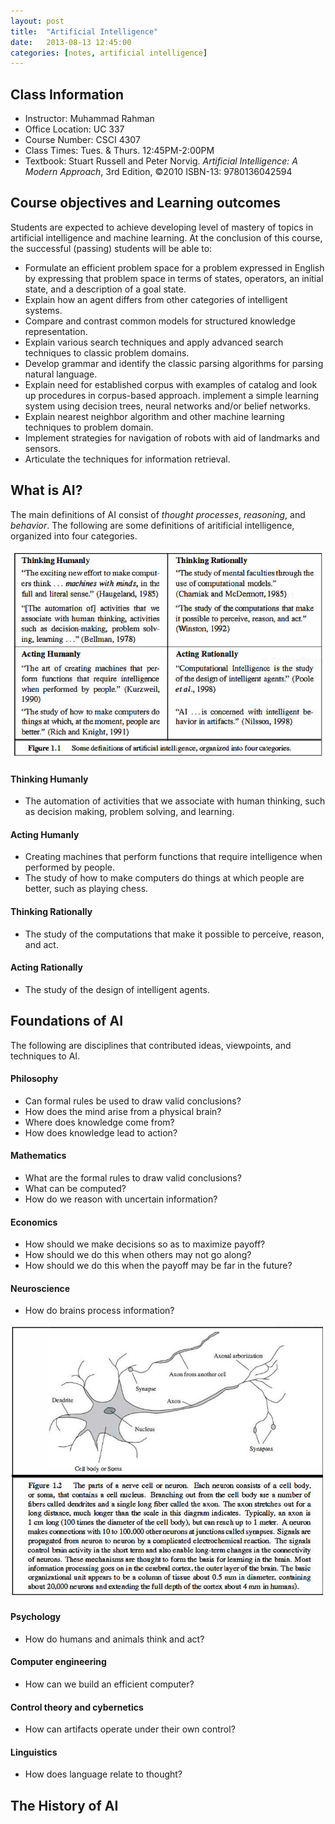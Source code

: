 ```yaml
---
layout: post
title:  "Artificial Intelligence"
date:   2013-08-13 12:45:00
categories: [notes, artificial intelligence]
---
```


## Class Information

* Instructor: Muhammad Rahman
* Office Location: UC 337
* Course Number: CSCI 4307
* Class Times: Tues. & Thurs. 12:45PM-2:00PM
* Textbook: Stuart Russell and Peter Norvig. _Artificial Intelligence: A Modern Approach_, 3rd Edition, &copy;2010 ISBN-13: 9780136042594

## Course objectives and Learning outcomes

Students are expected to achieve developing level of mastery of topics in artificial intelligence and machine learning. At the conclusion of this course, the successful (passing) students will be able to:

* Formulate an efficient problem space for a problem expressed in English by expressing that problem space in terms of states, operators, an initial state, and a description of a goal state.
* Explain how an agent differs from other categories of intelligent systems.
* Compare and contrast common models for structured knowledge representation.
* Explain various search techniques and apply advanced search techniques to classic problem domains.
* Develop grammar and identify the classic parsing algorithms for parsing natural language.
* Explain need for established corpus with examples of catalog and look up procedures in corpus-based approach. implement a simple learning system using decision trees, neural networks and/or belief networks.
* Explain nearest neighbor algorithm and other machine learning techniques to problem domain.
* Implement strategies for navigation of robots with aid of landmarks and sensors.
* Articulate the techniques for information retrieval.

## What is AI?

The main definitions of AI consist of _thought processes_, _reasoning_, and _behavior_. The following are some definitions of aritificial intelligence, organized into four categories.

![Thinking](/img/ai-1.png)

#### Thinking Humanly

* The automation of activities that we associate with human thinking, such as decision making, problem solving, and learning.

#### Acting Humanly

* Creating machines that perform functions that require intelligence when performed by people.
* The study of how to make computers do things at which people are better, such as playing chess.

#### Thinking Rationally

* The study of the computations that make it possible to perceive, reason, and act.

#### Acting Rationally

* The study of the design of intelligent agents.

## Foundations of AI

The following are disciplines that contributed ideas, viewpoints, and techniques to AI.

#### Philosophy

* Can formal rules be used to draw valid conclusions?
* How does the mind arise from a physical brain?
* Where does knowledge come from?
* How does knowledge lead to action?

#### Mathematics

* What are the formal rules to draw valid conclusions?
* What can be computed?
* How do we reason with uncertain information?

#### Economics

* How should we make decisions so as to maximize payoff?
* How should we do this when others may not go along?
* How should we do this when the payoff may be far in the future?

#### Neuroscience

* How do brains process information?

![Neuroscience](/img/ai-2.png)

#### Psychology

* How do humans and animals think and act?

#### Computer engineering

* How can we build an efficient computer?

#### Control theory and cybernetics

* How can artifacts operate under their own control?

#### Linguistics

* How does language relate to thought?

## The History of AI

